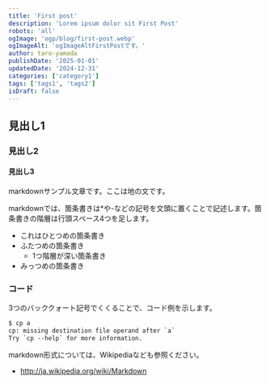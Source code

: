 ```yaml
---
title: 'First post'
description: 'Lorem ipsum dolor sit First Post'
robots: 'all'
ogImage: 'ogp/blog/first-post.webp'
ogImageAlt: 'ogImageAltFirstPostです。'
author: taro-yamada
publishDate: '2025-01-01'
updatedDate: '2024-12-31'
categories: ['category1']
tags: ['tags1', 'tags2']
isDraft: false
---
```


## 見出し1

### 見出し2

#### 見出し3

markdownサンプル文章です。ここは地の文です。

markdownでは、箇条書きは\*や-などの記号を文頭に置くことで記述します。箇条書きの階層は行頭スペース4つを足します。

- これはひとつめの箇条書き
- ふたつめの箇条書き
  - 1つ階層が深い箇条書き
- みっつめの箇条書き

### コード

3つのバッククォート記号でくくることで、コード例を示します。

```txt
$ cp a
cp: missing destination file operand after `a`
Try `cp --help` for more information.
```

markdown形式については、Wikipediaなども参照ください。

- <http://ja.wikipedia.org/wiki/Markdown>
